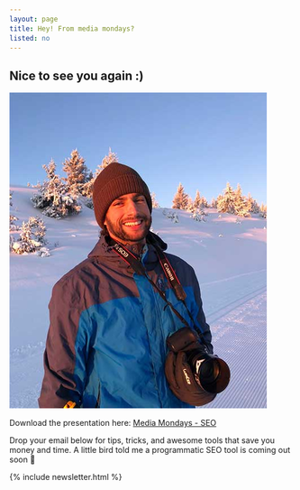 ```yaml
---
layout: page
title: Hey! From media mondays?
listed: no
---
```

<h2>Nice to see you again :)</h2>

![Amando](/assets/images/amando.jpeg "Amando")

Download the presentation here: [Media Mondays - SEO](https://docs.google.com/presentation/d/1z29NuWZh4dV9WVcaoUz0eIU__VV9oDfrIGCUSrRh7PY/edit?usp=sharing)

Drop your email below for tips, tricks, and awesome tools that save you money and time. A little bird told me a programmatic SEO tool is coming out soon 👀

<div class="centerwrapper centerwrapper--medium">
    {% include newsletter.html %}
</div>